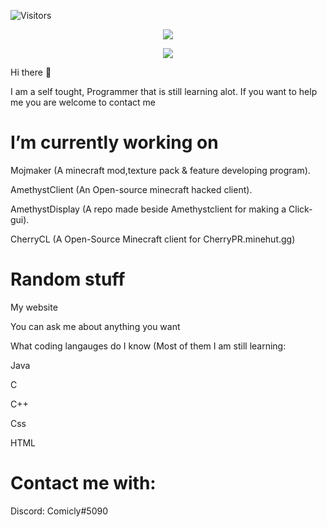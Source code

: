 <p align="left">
  <img alt="Visitors" src="https://komarev.com/ghpvc/?username=Comicly69&style=flat&labelColor=black&logo=github&label=Profile+Views&color=0d8ce0"/>
</p>


<p align="center">
  <img src="https://discord.c99.nl/widget/theme-1/Comicly#5090.png" />
</p>


<p align="center">
  <img src="https://github-readme-stats.vercel.app/api?username=Comicly&&show_icons=true&&count_private=true&title_color=F7B065&icon_color=F7B065&text_color=f9e6d8&bg_color=45,6B0B5E,680729&hide_border=true">
</p>

Hi there 👋

I am a self tought, Programmer that is still learning alot. If you want to help me you are welcome to contact me

# I’m currently working on

Mojmaker (A minecraft mod,texture pack & feature developing program).

AmethystClient (An Open-source minecraft hacked client).

AmethystDisplay (A repo made beside Amethystclient for making a Click-gui).

CherryCL (A Open-Source Minecraft client for CherryPR.minehut.gg)

# Random stuff

My website

You can ask me about anything you want

What coding langauges do I know (Most of them I am still learning:


Java

C

C++

Css

HTML

# Contact me with:

Discord: Comicly#5090
